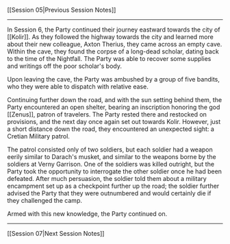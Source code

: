 [[Session 05|Previous Session Notes]]

---

In Session 6, the Party continued their journey eastward towards the city of [[Kolir]]. As they followed the highway towards the city and learned more about their new colleague, Axton Therius, they came across an empty cave. Within the cave, they found the corpse of a long-dead scholar, dating back to the time of the Nightfall. The Party was able to recover some supplies and writings off the poor scholar's body. 

Upon leaving the cave, the Party was ambushed by a group of five bandits, who they were able to dispatch with relative ease.

Continuing further down the road, and with the sun setting behind them, the Party encountered an open shelter, bearing an inscription honoring the god [[Zenus]], patron of travelers. The Party rested there and restocked on provisions, and the next day once again set out towards Kolir. However, just a short distance down the road, they encountered an unexpected sight: a Cretian Military patrol. 

The patrol consisted only of two soldiers, but each soldier had a weapon eerily similar to Darach's musket, and similar to the weapons borne by the soldiers at Verny Garrison. One of the soldiers was killed outright, but the Party took the opportunity to interrogate the other soldier once he had been defeated. After much persuasion, the soldier told them about a military encampment set up as a checkpoint further up the road; the soldier further advised the Party that they were outnumbered and would certainly die if they challenged the camp. 

Armed with this new knowledge, the Party continued on. 

---

[[Session 07|Next Session Notes]]